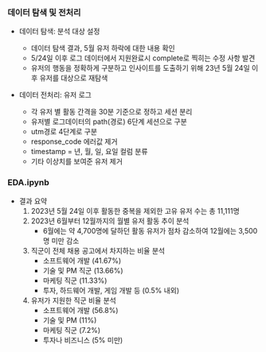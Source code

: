 ### 데이터 탐색 및 전처리
- 데이터 탐색: 분석 대상 설정
    - 데이터 탐색 결과, 5월 유저 하락에 대한 내용 확인
    - 5/24일 이후 로그 데이터에서 지원완료시 complete로 찍히는 수정 사항 발견
    - 유저의 행동을 정확하게 구분하고 인사이트를 도출하기 위해 23년 5월 24일 이후 유저를 대상으로 재탐색

- 데이터 전처리: 유저 로그
    - 각 유저 별 활동 간격을 30분 기준으로 정하고 세션 분리
    - 유저별 로그데이터의 path(경로) 6단계 세션으로 구분
    - utm경로 4단계로 구분
    - response_code 에러값 제거
    - timestamp = 년, 월, 일, 요일 컬럼 분류
    - 기타 이상치를 보여준 유저 제거


### EDA.ipynb
- 결과 요약
    1. 2023년 5월 24일 이후 활동한 중복을 제외한 고유 유저 수는 총 11,111명
    2. 2023년 6월부터 12월까지의 월별 유저 활동 추이 분석
        - 6월에는 약 4,700명에 달하던 활동 유저가 점차 감소하여 12월에는 3,500명 미만 감소
    3. 직군이 전체 채용 공고에서 차지하는 비율 분석
        - 소프트웨어 개발 (41.67%)
        - 기술 및 PM 직군 (13.66%)
        - 마케팅 직군 (11.33%)
        - 투자, 하드웨어 개발, 게임 개발 등 (0.5% 내외)
    4. 유저가 지원한 직군 비율 분석
        - 소프트웨어 개발 (56.8%)
        - 기술 및 PM (11%)
        - 마케팅 직군 (7.2%)
        - 투자나 비즈니스 (5% 미만)
